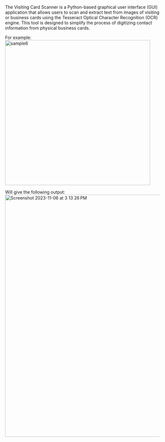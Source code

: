 The Visiting Card Scanner is a Python-based graphical user interface (GUI) application that allows users to scan and extract text from images of visiting or business cards using the Tesseract Optical Character Recognition (OCR) engine.
This tool is designed to simplify the process of digitizing contact information from physical business cards.


For example:
<img width="472" alt="sample6" src="https://github.com/tanvimoholkar/Business-Card-Detection/assets/84341665/03537cce-7f7a-4435-bd42-4cc0325473c9">

Will give the following output:
<img width="788" alt="Screenshot 2023-11-06 at 3 13 26 PM" src="https://github.com/tanvimoholkar/Business-Card-Detection/assets/84341665/65e8c543-dee8-4bc3-9edf-aa91a7d00679">
